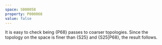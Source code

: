 ```yaml
---
space: S000058
property: P000068
value: false
---
```


It is easy to check being {P68} passes to coarser topologies. Since the topology on the space is finer than
{S25} and {S25|P68}, the result follows.
